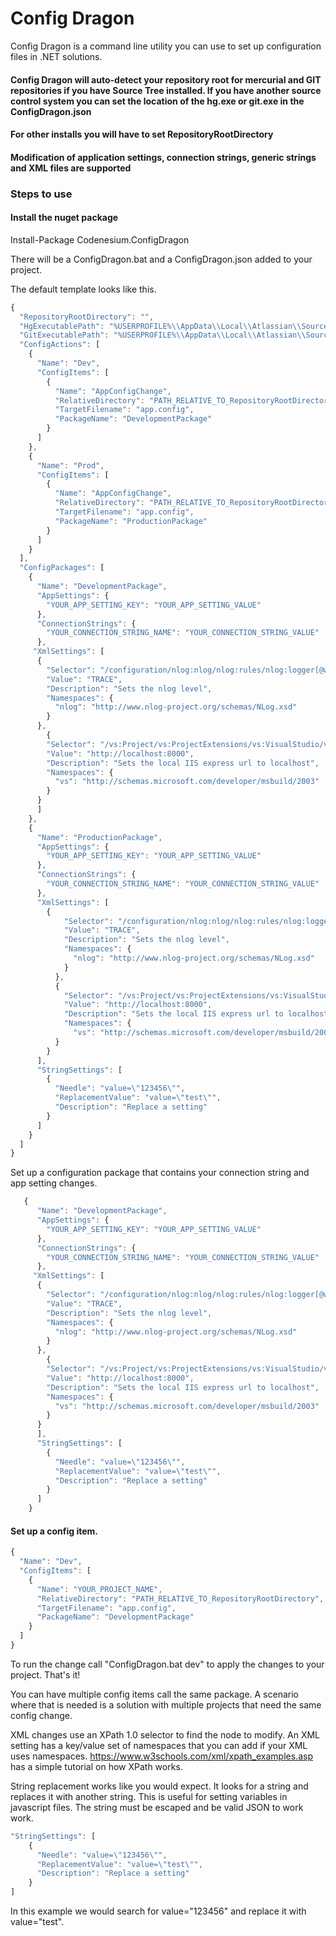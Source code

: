 # Config Dragon

Config Dragon is a command line utility you can use to set up configuration files in .NET solutions. 

#### Config Dragon will auto-detect your repository root for mercurial and GIT repositories if you have Source Tree installed. If you have another source control system you can set the location of the hg.exe or git.exe in the ConfigDragon.json

#### For other installs you will have to set RepositoryRootDirectory

#### Modification of application settings, connection strings, generic strings and XML files are supported

### Steps to use

#### Install the nuget package

Install-Package Codenesium.ConfigDragon

There will be a ConfigDragon.bat and a ConfigDragon.json added to your project.

The default template looks like this.

```javascript
{
  "RepositoryRootDirectory": "",
  "HgExecutablePath": "%USERPROFILE%\\AppData\\Local\\Atlassian\\SourceTree\\hg_local\\hg.exe",
  "GitExecutablePath": "%USERPROFILE%\\AppData\\Local\\Atlassian\\SourceTree\\git_local\\bin\\git.exe",
  "ConfigActions": [
    {
      "Name": "Dev",
      "ConfigItems": [
        {
          "Name": "AppConfigChange",
          "RelativeDirectory": "PATH_RELATIVE_TO_RepositoryRootDirectory",
          "TargetFilename": "app.config",
          "PackageName": "DevelopmentPackage"
        }
      ]
    },
    {
      "Name": "Prod",
      "ConfigItems": [
        {
          "Name": "AppConfigChange",
          "RelativeDirectory": "PATH_RELATIVE_TO_RepositoryRootDirectory",
          "TargetFilename": "app.config",
          "PackageName": "ProductionPackage"
        }
      ]
    }
  ],
  "ConfigPackages": [
    {
      "Name": "DevelopmentPackage",
      "AppSettings": {
        "YOUR_APP_SETTING_KEY": "YOUR_APP_SETTING_VALUE"
      },
      "ConnectionStrings": {
        "YOUR_CONNECTION_STRING_NAME": "YOUR_CONNECTION_STRING_VALUE"
      },
     "XmlSettings": [
      {
        "Selector": "/configuration/nlog:nlog/nlog:rules/nlog:logger[@writeTo='logfile']/@minlevel",
        "Value": "TRACE",
        "Description": "Sets the nlog level",
        "Namespaces": {
          "nlog": "http://www.nlog-project.org/schemas/NLog.xsd"
        }
      },
        {
        "Selector": "/vs:Project/vs:ProjectExtensions/vs:VisualStudio/vs:FlavorProperties/vs:WebProjectProperties/vs:IISUrl",
        "Value": "http://localhost:8000",
        "Description": "Sets the local IIS express url to localhost",
        "Namespaces": {
          "vs": "http://schemas.microsoft.com/developer/msbuild/2003"
        }
      }
      ]
    },
    {
      "Name": "ProductionPackage",
      "AppSettings": {
        "YOUR_APP_SETTING_KEY": "YOUR_APP_SETTING_VALUE"
      },
      "ConnectionStrings": {
        "YOUR_CONNECTION_STRING_NAME": "YOUR_CONNECTION_STRING_VALUE"
      },
      "XmlSettings": [
        {
            "Selector": "/configuration/nlog:nlog/nlog:rules/nlog:logger[@writeTo='logfile']/@minlevel",
            "Value": "TRACE",
            "Description": "Sets the nlog level",
            "Namespaces": {
              "nlog": "http://www.nlog-project.org/schemas/NLog.xsd"
            }
          },
          {
            "Selector": "/vs:Project/vs:ProjectExtensions/vs:VisualStudio/vs:FlavorProperties/vs:WebProjectProperties/vs:IISUrl",
            "Value": "http://localhost:8000",
            "Description": "Sets the local IIS express url to localhost",
            "Namespaces": {
              "vs": "http://schemas.microsoft.com/developer/msbuild/2003"
          }
        }
      ],
      "StringSettings": [
        {
          "Needle": "value=\"123456\"",
          "ReplacementValue": "value=\"test\"",
          "Description": "Replace a setting"
        }
      ]
    }
  ]
}
```

Set up a configuration package that contains your connection string and app setting changes.

```javascript
   {
      "Name": "DevelopmentPackage",
      "AppSettings": {
        "YOUR_APP_SETTING_KEY": "YOUR_APP_SETTING_VALUE"
      },
      "ConnectionStrings": {
        "YOUR_CONNECTION_STRING_NAME": "YOUR_CONNECTION_STRING_VALUE"
      },
     "XmlSettings": [
      {
        "Selector": "/configuration/nlog:nlog/nlog:rules/nlog:logger[@writeTo='logfile']/@minlevel",
        "Value": "TRACE",
        "Description": "Sets the nlog level",
        "Namespaces": {
          "nlog": "http://www.nlog-project.org/schemas/NLog.xsd"
        }
      },
        {
        "Selector": "/vs:Project/vs:ProjectExtensions/vs:VisualStudio/vs:FlavorProperties/vs:WebProjectProperties/vs:IISUrl",
        "Value": "http://localhost:8000",
        "Description": "Sets the local IIS express url to localhost",
        "Namespaces": {
          "vs": "http://schemas.microsoft.com/developer/msbuild/2003"
        }
      }
      ],
      "StringSettings": [
        {
          "Needle": "value=\"123456\"",
          "ReplacementValue": "value=\"test\"",
          "Description": "Replace a setting"
        }
      ]
    }
```


#### Set up a config item.

```javascript
{
  "Name": "Dev",
  "ConfigItems": [
	{
	  "Name": "YOUR_PROJECT_NAME",
	  "RelativeDirectory": "PATH_RELATIVE_TO_RepositoryRootDirectory",
	  "TargetFilename": "app.config",
	  "PackageName": "DevelopmentPackage"
	}
  ]
}
```


To run the change call "ConfigDragon.bat dev" to apply the changes to your project. That's it!

You can have multiple config items call the same package. A scenario where that is needed is a solution with
multiple projects that need the same config change. 

XML changes use an XPath 1.0 selector to find the node to modify. An XML setting has a key/value set of
namespaces that you can add if your XML uses namespaces. https://www.w3schools.com/xml/xpath_examples.asp has 
a simple tutorial on how XPath works. 


String replacement works like you would expect. It looks for a string and replaces it with another string. This is 
useful for setting variables in javascript files. The string must be escaped and be valid JSON to work work. 


```javascript
"StringSettings": [
	{
	  "Needle": "value=\"123456\"",
	  "ReplacementValue": "value=\"test\"",
	  "Description": "Replace a setting"
	}
]
```

In this example we would search for value="123456" and replace it with value="test".
